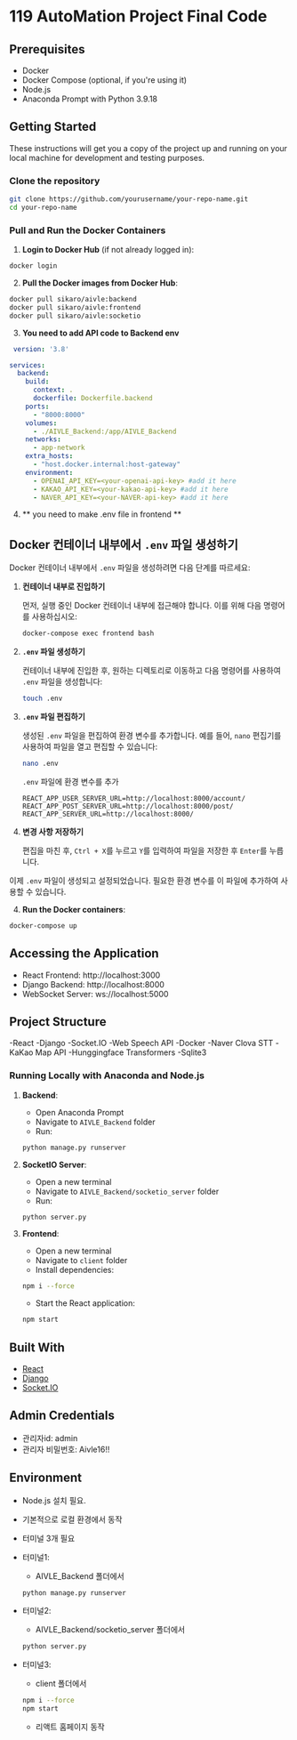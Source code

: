 # 119 AutoMation Project Final Code

## Prerequisites

- Docker
- Docker Compose (optional, if you're using it)
- Node.js
- Anaconda Prompt with Python 3.9.18

## Getting Started

These instructions will get you a copy of the project up and running on your local machine for development and testing purposes.

### Clone the repository

```bash
git clone https://github.com/yourusername/your-repo-name.git
cd your-repo-name
```

### Pull and Run the Docker Containers

1. **Login to Docker Hub** (if not already logged in):
```bash
docker login
```

2. **Pull the Docker images from Docker Hub**:
```bash
docker pull sikaro/aivle:backend
docker pull sikaro/aivle:frontend
docker pull sikaro/aivle:socketio
```

3. **You need to add API code to Backend env**

```docker-compose.yml
 version: '3.8'

services:
  backend:
    build:
      context: .
      dockerfile: Dockerfile.backend
    ports:
      - "8000:8000"
    volumes:
      - ./AIVLE_Backend:/app/AIVLE_Backend
    networks:
      - app-network
    extra_hosts:
      - "host.docker.internal:host-gateway"
    environment:
      - OPENAI_API_KEY=<your-openai-api-key> #add it here
      - KAKAO_API_KEY=<your-kakao-api-key> #add it here
      - NAVER_API_KEY=<your-NAVER-api-key> #add it here
```

4. ** you need to make .env file in frontend **
## Docker 컨테이너 내부에서 `.env` 파일 생성하기

Docker 컨테이너 내부에서 `.env` 파일을 생성하려면 다음 단계를 따르세요:

1) **컨테이너 내부로 진입하기**

   먼저, 실행 중인 Docker 컨테이너 내부에 접근해야 합니다. 이를 위해 다음 명령어를 사용하십시오:
   ```sh
   docker-compose exec frontend bash
   ```

2) **`.env` 파일 생성하기**

   컨테이너 내부에 진입한 후, 원하는 디렉토리로 이동하고 다음 명령어를 사용하여 `.env` 파일을 생성합니다:
   ```sh
   touch .env
   ```

3) **`.env` 파일 편집하기**

   생성된 `.env` 파일을 편집하여 환경 변수를 추가합니다. 예를 들어, `nano` 편집기를 사용하여 파일을 열고 편집할 수 있습니다:
   ```sh
   nano .env
   ```
   `.env` 파일에 환경 변수를 추가
   ```
   REACT_APP_USER_SERVER_URL=http://localhost:8000/account/
   REACT_APP_POST_SERVER_URL=http://localhost:8000/post/
   REACT_APP_SERVER_URL=http://localhost:8000/
   ```

4) **변경 사항 저장하기**

   편집을 마친 후, `Ctrl + X`를 누르고 `Y`를 입력하여 파일을 저장한 후 `Enter`를 누릅니다.

이제 `.env` 파일이 생성되고 설정되었습니다. 필요한 환경 변수를 이 파일에 추가하여 사용할 수 있습니다.


4. **Run the Docker containers**:
```bash
docker-compose up
```

## Accessing the Application

- React Frontend: http://localhost:3000
- Django Backend: http://localhost:8000
- WebSocket Server: ws://localhost:5000

## Project Structure

-React
-Django
-Socket.IO
-Web Speech API
-Docker
-Naver Clova STT
-KaKao Map API
-Hunggingface Transformers
-Sqlite3

### Running Locally with Anaconda and Node.js

1. **Backend**:
   - Open Anaconda Prompt
   - Navigate to `AIVLE_Backend` folder
   - Run:
   ```bash
   python manage.py runserver
   ```

2. **SocketIO Server**:
   - Open a new terminal
   - Navigate to `AIVLE_Backend/socketio_server` folder
   - Run:
   ```bash
   python server.py
   ```

3. **Frontend**:
   - Open a new terminal
   - Navigate to `client` folder
   - Install dependencies:
   ```bash
   npm i --force
   ```
   - Start the React application:
   ```bash
   npm start
   ```

## Built With

- [React](https://reactjs.org/)
- [Django](https://www.djangoproject.com/)
- [Socket.IO](https://socket.io/)

## Admin Credentials

- 관리자id: admin
- 관리자 비밀번호: Aivle16!!

## Environment

- Node.js 설치 필요.
- 기본적으로 로컬 환경에서 동작
- 터미널 3개 필요

- 터미널1:
  - AIVLE_Backend 폴더에서 
  ```bash
  python manage.py runserver
  ```

- 터미널2:
  - AIVLE_Backend/socketio_server 폴더에서
  ```bash
  python server.py
  ```

- 터미널3:
  - client 폴더에서 
  ```bash
  npm i --force
  npm start
  ```
  - 리액트 홈페이지 동작
